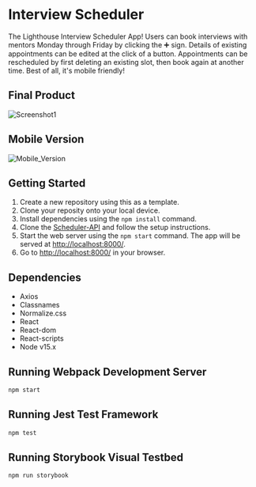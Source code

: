 # Interview Scheduler

The Lighthouse Interview Scheduler App! Users can book interviews with mentors Monday through Friday by clicking the ➕ sign. Details of existing appointments can be edited at the click of a button. Appointments can be rescheduled by first deleting an existing slot, then book again at another time. Best of all, it's mobile friendly!

## Final Product

![Screenshot1](https://user-images.githubusercontent.com/101907461/170416555-63da411a-6e15-4985-b588-7f4f1e77414a.gif)

## Mobile Version

![Mobile_Version](https://user-images.githubusercontent.com/101907461/170419704-a71c09c0-eada-4e2f-ae8f-7c95283ba44a.png)

## Getting Started

1. Create a new repository using this as a template.
2. Clone your reposity onto your local device.
3. Install dependencies using the `npm install` command.
4. Clone the [Scheduler-API](https://github.com/lighthouse-labs/scheduler-api) and follow the setup instructions.
5. Start the web server using the `npm start` command. The app will be served at <http://localhost:8000/>. 
6. Go to <http://localhost:8000/> in your browser. 

## Dependencies

- Axios
- Classnames
- Normalize.css
- React
- React-dom
- React-scripts
- Node v15.x

## Running Webpack Development Server

```sh
npm start
```

## Running Jest Test Framework

```sh
npm test
```

## Running Storybook Visual Testbed

```sh
npm run storybook
```
